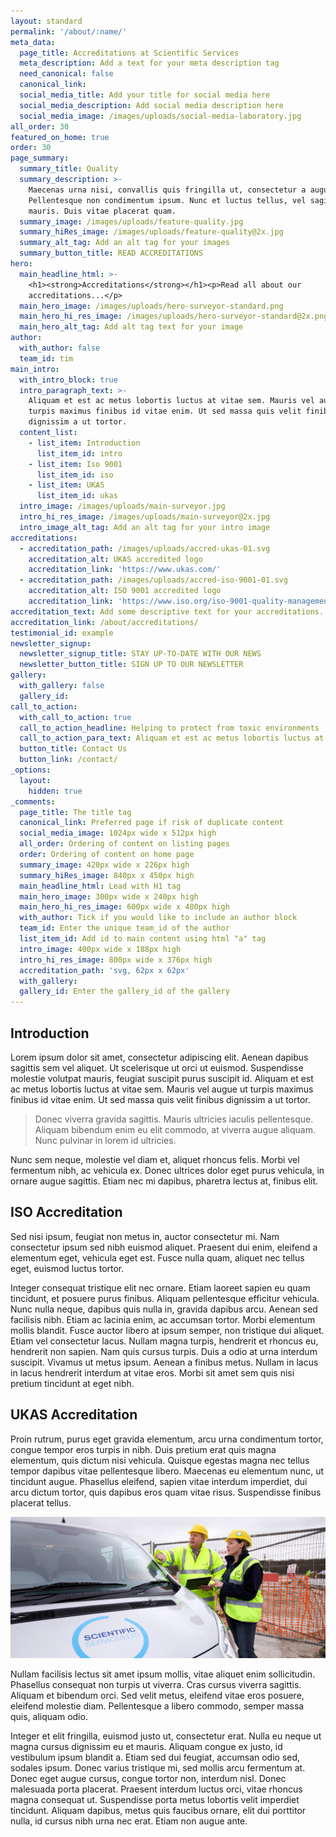 ```yaml
---
layout: standard
permalink: '/about/:name/'
meta_data:
  page_title: Accreditations at Scientific Services
  meta_description: Add a text for your meta description tag
  need_canonical: false
  canonical_link:
  social_media_title: Add your title for social media here
  social_media_description: Add social media description here
  social_media_image: /images/uploads/social-media-laboratory.jpg
all_order: 30
featured_on_home: true
order: 30
page_summary:
  summary_title: Quality
  summary_description: >-
    Maecenas urna nisi, convallis quis fringilla ut, consectetur a augue.
    Pellentesque non condimentum ipsum. Nunc et luctus tellus, vel sagittis
    mauris. Duis vitae placerat quam.
  summary_image: /images/uploads/feature-quality.jpg
  summary_hiRes_image: /images/uploads/feature-quality@2x.jpg
  summary_alt_tag: Add an alt tag for your images
  summary_button_title: READ ACCREDITATIONS
hero:
  main_headline_html: >-
    <h1><strong>Accreditations</strong></h1><p>Read all about our
    accreditations...</p>
  main_hero_image: /images/uploads/hero-surveyor-standard.png
  main_hero_hi_res_image: /images/uploads/hero-surveyor-standard@2x.png
  main_hero_alt_tag: Add alt tag text for your image
author:
  with_author: false
  team_id: tim
main_intro:
  with_intro_block: true
  intro_paragraph_text: >-
    Aliquam et est ac metus lobortis luctus at vitae sem. Mauris vel augue ut
    turpis maximus finibus id vitae enim. Ut sed massa quis velit finibus
    dignissim a ut tortor.
  content_list:
    - list_item: Introduction
      list_item_id: intro
    - list_item: Iso 9001
      list_item_id: iso
    - list_item: UKAS
      list_item_id: ukas
  intro_image: /images/uploads/main-surveyor.jpg
  intro_hi_res_image: /images/uploads/main-surveyor@2x.jpg
  intro_image_alt_tag: Add an alt tag for your intro image
accreditations:
  - accreditation_path: /images/uploads/accred-ukas-01.svg
    accreditation_alt: UKAS accredited logo
    accreditation_link: 'https://www.ukas.com/'
  - accreditation_path: /images/uploads/accred-iso-9001-01.svg
    accreditation_alt: ISO 9001 accredited logo
    accreditation_link: 'https://www.iso.org/iso-9001-quality-management.html'
accreditation_text: Add some descriptive text for your accreditations.
accreditation_link: /about/accreditations/
testimonial_id: example
newsletter_signup:
  newsletter_signup_title: STAY UP-TO-DATE WITH OUR NEWS
  newsletter_button_title: SIGN UP TO OUR NEWSLETTER
gallery:
  with_gallery: false
  gallery_id:
call_to_action:
  with_call_to_action: true
  call_to_action_headline: Helping to protect from toxic environments
  call_to_action_para_text: Aliquam et est ac metus lobortis luctus at vitae sem.
  button_title: Contact Us
  button_link: /contact/
_options:
  layout:
    hidden: true
_comments:
  page_title: The title tag
  canonical_link: Preferred page if risk of duplicate content
  social_media_image: 1024px wide x 512px high
  all_order: Ordering of content on listing pages
  order: Ordering of content on home page
  summary_image: 420px wide x 226px high
  summary_hiRes_image: 840px x 450px high
  main_headline_html: Lead with H1 tag
  main_hero_image: 300px wide x 240px high
  main_hero_hi_res_image: 600px wide x 480px high
  with_author: Tick if you would like to include an author block
  team_id: Enter the unique team_id of the author
  list_item_id: Add id to main content using html "a" tag
  intro_image: 400px wide x 188px high
  intro_hi_res_image: 800px wide x 376px high
  accreditation_path: 'svg, 62px x 62px'
  with_gallery:
  gallery_id: Enter the gallery_id of the gallery
---
```


## Introduction

Lorem ipsum dolor sit amet, consectetur adipiscing elit. Aenean dapibus sagittis sem vel aliquet. Ut scelerisque ut orci ut euismod. Suspendisse molestie volutpat mauris, feugiat suscipit purus suscipit id. Aliquam et est ac metus lobortis luctus at vitae sem. Mauris vel augue ut turpis maximus finibus id vitae enim. Ut sed massa quis velit finibus dignissim a ut tortor.

> Donec viverra gravida sagittis. Mauris ultricies iaculis pellentesque. Aliquam bibendum enim eu elit commodo, at viverra augue aliquam. Nunc pulvinar in lorem id ultricies.

Nunc sem neque, molestie vel diam et, aliquet rhoncus felis. Morbi vel fermentum nibh, ac vehicula ex. Donec ultrices dolor eget purus vehicula, in ornare augue sagittis. Etiam nec mi dapibus, pharetra lectus at, finibus elit.

## ISO Accreditation

Sed nisi ipsum, feugiat non metus in, auctor consectetur mi. Nam consectetur ipsum sed nibh euismod aliquet. Praesent dui enim, eleifend a elementum eget, vehicula eget est. Fusce nulla quam, aliquet nec tellus eget, euismod luctus tortor.

Integer consequat tristique elit nec ornare. Etiam laoreet sapien eu quam tincidunt, et posuere purus finibus. Aliquam pellentesque efficitur vehicula. Nunc nulla neque, dapibus quis nulla in, gravida dapibus arcu. Aenean sed facilisis nibh. Etiam ac lacinia enim, ac accumsan tortor. Morbi elementum mollis blandit. Fusce auctor libero at ipsum semper, non tristique dui aliquet. Etiam vel consectetur lacus. Nullam magna turpis, hendrerit et rhoncus eu, hendrerit non sapien. Nam quis cursus turpis. Duis a odio at urna interdum suscipit. Vivamus ut metus ipsum. Aenean a finibus metus. Nullam in lacus in lacus hendrerit interdum at vitae eros. Morbi sit amet sem quis nisi pretium tincidunt at eget nibh.

## UKAS Accreditation

Proin rutrum, purus eget gravida elementum, arcu urna condimentum tortor, congue tempor eros turpis in nibh. Duis pretium erat quis magna elementum, quis dictum nisi vehicula. Quisque egestas magna nec tellus tempor dapibus vitae pellentesque libero. Maecenas eu elementum nunc, ut tincidunt augue. Phasellus eleifend, sapien vitae interdum imperdiet, dui arcu dictum tortor, quis dapibus eros quam vitae risus. Suspendisse finibus placerat tellus.

![](/images/uploads/main-surveyor-building-site@2x.jpg)

Nullam facilisis lectus sit amet ipsum mollis, vitae aliquet enim sollicitudin. Phasellus consequat non turpis ut viverra. Cras cursus viverra sagittis. Aliquam et bibendum orci. Sed velit metus, eleifend vitae eros posuere, eleifend molestie diam. Pellentesque a libero commodo, semper massa quis, aliquam odio.

Integer et elit fringilla, euismod justo ut, consectetur erat. Nulla eu neque ut magna cursus dignissim eu et mauris. Aliquam congue ex justo, id vestibulum ipsum blandit a. Etiam sed dui feugiat, accumsan odio sed, sodales ipsum. Donec varius tristique mi, sed mollis arcu fermentum at. Donec eget augue cursus, congue tortor non, interdum nisl. Donec malesuada porta placerat. Praesent interdum luctus orci, vitae rhoncus magna consequat ut. Suspendisse porta metus lobortis velit imperdiet tincidunt. Aliquam dapibus, metus quis faucibus ornare, elit dui porttitor nulla, id cursus nibh urna nec erat. Etiam non augue ante.